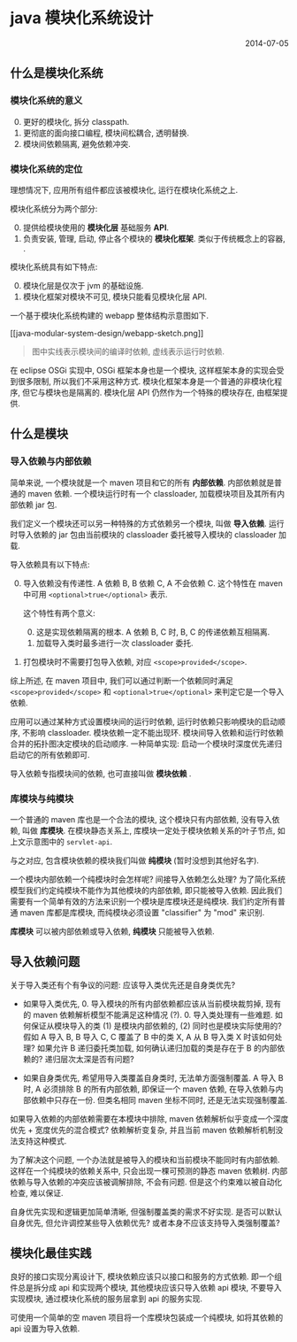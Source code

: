 java 模块化系统设计
===

<div align="right">2014-07-05</div>

## 什么是模块化系统

### 模块化系统的意义

0. 更好的模块化, 拆分 classpath.
0. 更彻底的面向接口编程, 模块间松耦合, 透明替换.
0. 模块间依赖隔离, 避免依赖冲突.

### 模块化系统的定位

理想情况下, 应用所有组件都应该被模块化, 运行在模块化系统之上.

模块化系统分为两个部分:

0. 提供给模块使用的 **模块化层** 基础服务 **API**.
0. 负责安装, 管理, 启动, 停止各个模块的 **模块化框架**. 类似于传统概念上的容器, .

模块化系统具有如下特点:

0. 模块化层是仅次于 jvm 的基础设施.
0. 模块化框架对模块不可见, 模块只能看见模块化层 API. 

一个基于模块化系统构建的 webapp 整体结构示意图如下.

[[java-modular-system-design/webapp-sketch.png]]

>图中实线表示模块间的编译时依赖, 虚线表示运行时依赖.

在 eclipse OSGi 实现中, OSGi 框架本身也是一个模块, 
这样框架本身的实现会受到很多限制, 所以我们不采用这种方式.
模块化框架本身是一个普通的非模块化程序, 但它与模块也是隔离的.
模块化层 API 仍然作为一个特殊的模块存在, 由框架提供.

## 什么是模块

### 导入依赖与内部依赖

简单来说, 一个模块就是一个 maven 项目和它的所有 **内部依赖**.
内部依赖就是普通的 maven 依赖.
一个模块运行时有一个 classloader, 加载模块项目及其所有内部依赖 jar 包.

我们定义一个模块还可以另一种特殊的方式依赖另一个模块, 叫做 **导入依赖**.
运行时导入依赖的 jar 包由当前模块的 classloader 委托被导入模块的 classloader 加载.

导入依赖具有以下特点:

0. 导入依赖没有传递性. A 依赖 B, B 依赖 C, A 不会依赖 C. 
这个特性在 maven 中可用 `<optional>true</optional>` 表示.

    这个特性有两个意义:
    
    0. 这是实现依赖隔离的根本. A 依赖 B, C 时, B, C 的传递依赖互相隔离.
    0. 加载导入类时最多进行一次 classloader 委托. 
    
0. 打包模块时不需要打包导入依赖, 对应 `<scope>provided</scope>`.

综上所述, 在 maven 项目中, 我们可以通过判断一个依赖同时满足
`<scope>provided</scope>` 和 `<optional>true</optional>`
来判定它是一个导入依赖.

应用可以通过某种方式设置模块间的运行时依赖,
运行时依赖只影响模块的启动顺序, 不影响 classloader.
模块依赖一定不能出现环.
模块间导入依赖和运行时依赖合并的拓扑图决定模块的启动顺序.
一种简单实现: 启动一个模块时深度优先递归启动它的所有依赖即可.

导入依赖专指模块间的依赖, 也可直接叫做 **模块依赖** .

### 库模块与纯模块

一个普通的 maven 库也是一个合法的模块, 
这个模块只有内部依赖, 没有导入依赖, 叫做 **库模块**.
在模块静态关系上, 库模块一定处于模块依赖关系的叶子节点, 
如上文示意图中的 `servlet-api`.

与之对应, 包含模块依赖的模块我们叫做 **纯模块** (暂时没想到其他好名字).

一个模块内部依赖一个纯模块时会怎样呢? 间接导入依赖怎么处理? 
为了简化系统模型我们约定纯模块不能作为其他模块的内部依赖, 即只能被导入依赖.
因此我们需要有一个简单有效的方法来识别一个模块是库模块还是纯模块.
我们约定所有普通 maven 库都是库模块, 而纯模块必须设置 "classifier" 为 "mod" 来识别.

**库模块** 可以被内部依赖或导入依赖, **纯模块** 只能被导入依赖.

## 导入依赖问题

关于导入类还有个有争议的问题: 应该导入类优先还是自身类优先?

* 如果导入类优先, 
    0. 导入模块的所有内部依赖都应该从当前模块裁剪掉, 现有的 maven 依赖解析模型不能满足这种情况 (?).
    0. 导入类处理有一些难题.
如何保证从模块导入的类 (1) 是模块内部依赖的, (2) 同时也是模块实际使用的?
假如 A 导入 B, B 导入 C, C 覆盖了 B 中的类 X, A 从 B 导入类 X 时该如何处理?
如果允许 B 递归委托类加载, 如何确认递归加载的类是存在于 B 的内部依赖的?
递归层次太深是否有问题?

* 如果自身类优先, 希望用导入类覆盖自身类时, 无法单方面强制覆盖. 
A 导入 B 时, A 必须排除 B 的所有内部依赖, 即保证一个 maven 依赖, 在导入依赖与内部依赖中只存在一份.
但类名相同 maven 坐标不同时, 还是无法实现强制覆盖.

如果导入依赖的内部依赖需要在本模块中排除, 
maven 依赖解析似乎变成一个深度优先 + 宽度优先的混合模式?
依赖解析变复杂, 并且当前 maven 依赖解析机制没法支持这种模式.

为了解决这个问题, 一个办法就是被导入的模块和当前模块不能同时有内部依赖.
这样在一个纯模块的依赖关系中, 只会出现一棵可预测的静态 maven 依赖树.
内部依赖与导入依赖的冲突应该被调解排除, 不会有问题.
但是这个约束难以被自动化检查, 难以保证.

自身优先实现和逻辑更加简单清晰, 但强制覆盖类的需求不好实现.
是否可以默认自身优先, 但允许调控某些导入依赖优先?
或者本身不应该支持导入类强制覆盖?

## 模块化最佳实践

良好的接口实现分离设计下, 模块依赖应该只以接口和服务的方式依赖.
即一个组件总是拆分成 api 和实现两个模块, 其他模块应该只导入依赖 api 模块, 不要导入实现模块,
通过模块化系统的服务层拿到 api 的服务实现.

可使用一个简单的空 maven 项目将一个库模块包装成一个纯模块, 
如将其依赖的 api 设置为导入依赖.

